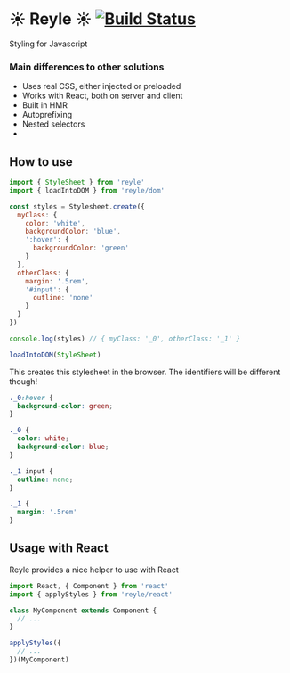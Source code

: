 # :sunny: Reyle :sunny: [![Build Status](https://travis-ci.org/rrdelaney/reyle.svg?branch=master)](https://travis-ci.org/rrdelaney/reyle)

Styling for Javascript

### Main differences to other solutions
- Uses real CSS, either injected or preloaded
- Works with React, both on server and client
- Built in HMR
- Autoprefixing
- Nested selectors
-
## How to use

```js
import { StyleSheet } from 'reyle'
import { loadIntoDOM } from 'reyle/dom'

const styles = Stylesheet.create({
  myClass: {
    color: 'white',
    backgroundColor: 'blue',
    ':hover': {
      backgroundColor: 'green'
    }
  },
  otherClass: {
    margin: '.5rem',
    '#input': {
      outline: 'none'
    }
  }
})

console.log(styles) // { myClass: '_0', otherClass: '_1' }

loadIntoDOM(StyleSheet)
```

This creates this stylesheet in the browser. The identifiers will be different though!

```css
._0:hover {
  background-color: green;
}

._0 {
  color: white;
  background-color: blue;
}

._1 input {
  outline: none;
}

._1 {
  margin: '.5rem'
}
```

## Usage with React

Reyle provides a nice helper to use with React

```js
import React, { Component } from 'react'
import { applyStyles } from 'reyle/react'

class MyComponent extends Component {
  // ...
}

applyStyles({
  // ...
})(MyComponent)
```
